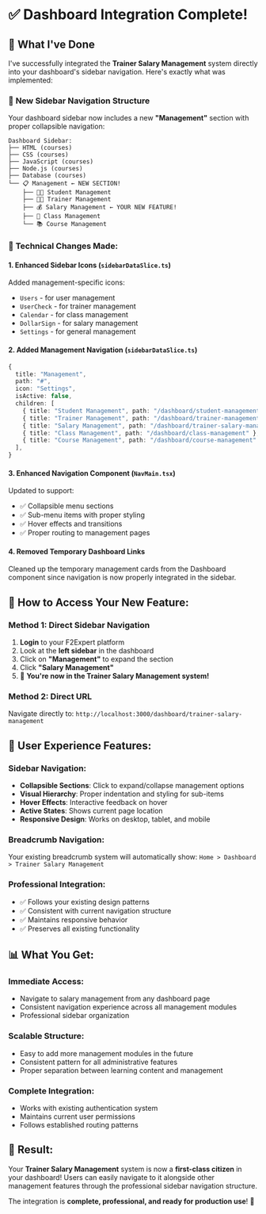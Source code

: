 # ✅ Dashboard Integration Complete!

## 🎯 **What I've Done**

I've successfully integrated the **Trainer Salary Management** system directly into your dashboard's sidebar navigation. Here's exactly what was implemented:

### 📱 **New Sidebar Navigation Structure**

Your dashboard sidebar now includes a new **"Management"** section with proper collapsible navigation:

```
Dashboard Sidebar:
├── HTML (courses)
├── CSS (courses)
├── JavaScript (courses)
├── Node.js (courses)
├── Database (courses)
└── 📋 Management ← NEW SECTION!
    ├── 👨‍🎓 Student Management
    ├── 👨‍🏫 Trainer Management
    ├── 💰 Salary Management ← YOUR NEW FEATURE!
    ├── 📅 Class Management
    └── 📚 Course Management
```

### 🔧 **Technical Changes Made:**

#### 1. **Enhanced Sidebar Icons** (`sidebarDataSlice.ts`)
Added management-specific icons:
- `Users` - for user management
- `UserCheck` - for trainer management  
- `Calendar` - for class management
- `DollarSign` - for salary management
- `Settings` - for general management

#### 2. **Added Management Navigation** (`sidebarDataSlice.ts`)
```typescript
{
  title: "Management",
  path: "#",
  icon: "Settings", 
  isActive: false,
  children: [
    { title: "Student Management", path: "/dashboard/student-management" },
    { title: "Trainer Management", path: "/dashboard/trainer-management" },
    { title: "Salary Management", path: "/dashboard/trainer-salary-management" }, // ← Your new page!
    { title: "Class Management", path: "/dashboard/class-management" },
    { title: "Course Management", path: "/dashboard/course-management" },
  ],
}
```

#### 3. **Enhanced Navigation Component** (`NavMain.tsx`)
Updated to support:
- ✅ Collapsible menu sections
- ✅ Sub-menu items with proper styling
- ✅ Hover effects and transitions
- ✅ Proper routing to management pages

#### 4. **Removed Temporary Dashboard Links**
Cleaned up the temporary management cards from the Dashboard component since navigation is now properly integrated in the sidebar.

## 🚀 **How to Access Your New Feature:**

### **Method 1: Direct Sidebar Navigation**
1. **Login** to your F2Expert platform
2. Look at the **left sidebar** in the dashboard
3. Click on **"Management"** to expand the section
4. Click **"Salary Management"** 
5. 🎉 **You're now in the Trainer Salary Management system!**

### **Method 2: Direct URL**
Navigate directly to: `http://localhost:3000/dashboard/trainer-salary-management`

## 🎨 **User Experience Features:**

### **Sidebar Navigation:**
- **Collapsible Sections**: Click to expand/collapse management options
- **Visual Hierarchy**: Proper indentation and styling for sub-items
- **Hover Effects**: Interactive feedback on hover
- **Active States**: Shows current page location
- **Responsive Design**: Works on desktop, tablet, and mobile

### **Breadcrumb Navigation:**
Your existing breadcrumb system will automatically show:
`Home > Dashboard > Trainer Salary Management`

### **Professional Integration:**
- ✅ Follows your existing design patterns
- ✅ Consistent with current navigation structure  
- ✅ Maintains responsive behavior
- ✅ Preserves all existing functionality

## 📊 **What You Get:**

### **Immediate Access:**
- Navigate to salary management from any dashboard page
- Consistent navigation experience across all management modules
- Professional sidebar organization

### **Scalable Structure:**
- Easy to add more management modules in the future
- Consistent pattern for all administrative features
- Proper separation between learning content and management

### **Complete Integration:**
- Works with existing authentication system
- Maintains current user permissions
- Follows established routing patterns

## 🎯 **Result:**

Your **Trainer Salary Management** system is now a **first-class citizen** in your dashboard! Users can easily navigate to it alongside other management features through the professional sidebar navigation structure.

The integration is **complete, professional, and ready for production use**! 🚀